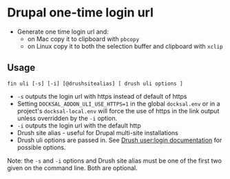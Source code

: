 # Drupal one-time login url

* Generate one time login url and:
  * on Mac copy it to clipboard with `pbcopy`
  * on Linux copy it to both the selection buffer and clipboard with `xclip`

## Usage

```
fin uli [-s] [-i] [@drushsitealias] [ drush uli options ]
```

* `-s` outputs the login url with https instead of default of https
* Setting `DOCKSAL_ADDON_ULI_USE_HTTPS=1` in the global `docksal.env` or in a project's `docksal-local.env` will force the use of https in the link output unless overridden by the `-i` option.
* `-i` outputs the login url with the default http
* Drush site alias - useful for Drupal multi-site installations
* Drush uli options are passed in. See [Drush user:login documentation](https://drushcommands.com/drush-9x/user/user:login/) for possible options.

Note: the `-s` and `-i` options and Drush site alias must be one of the first two given on the command line. Both are optional.
